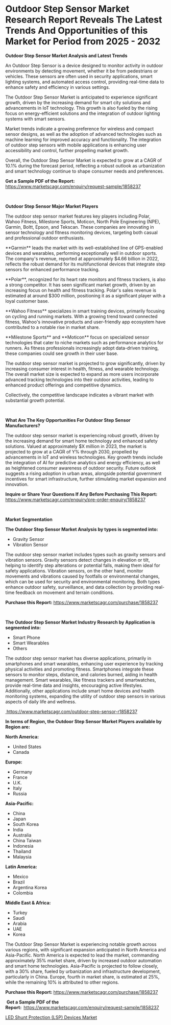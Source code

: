 <p><h1>Outdoor Step Sensor Market Research Report Reveals The Latest Trends And Opportunities of this Market for Period from 2025 - 2032</h1></p><p><strong>Outdoor Step Sensor Market Analysis and Latest Trends</strong></p>
<p><p>An Outdoor Step Sensor is a device designed to monitor activity in outdoor environments by detecting movement, whether it be from pedestrians or vehicles. These sensors are often used in security applications, smart lighting systems, and automated access control, providing real-time data to enhance safety and efficiency in various settings.</p><p>The Outdoor Step Sensor Market is anticipated to experience significant growth, driven by the increasing demand for smart city solutions and advancements in IoT technology. This growth is also fueled by the rising focus on energy-efficient solutions and the integration of outdoor lighting systems with smart sensors. </p><p>Market trends indicate a growing preference for wireless and compact sensor designs, as well as the adoption of advanced technologies such as machine learning for improved accuracy and functionality. The integration of outdoor step sensors with mobile applications is enhancing user accessibility and control, further propelling market growth.</p><p>Overall, the Outdoor Step Sensor Market is expected to grow at a CAGR of 10.1% during the forecast period, reflecting a robust outlook as urbanization and smart technology continue to shape consumer needs and preferences.</p></p>
<p><strong>Get a Sample PDF of the Report:&nbsp;</strong> <a href="https://www.marketscagr.com/enquiry/request-sample/1858237?utm_campaign=2116&utm_medium=2&utm_source=Github&utm_content=ia&utm_term=07042025&utm_id=outdoor-step-sensor">https://www.marketscagr.com/enquiry/request-sample/1858237</a></p>
<p>&nbsp;</p>
<p><strong>Outdoor Step Sensor Major Market Players</strong></p>
<p><p>The outdoor step sensor market features key players including Polar, Wahoo Fitness, Milestone Sports, Moticon, North Pole Engineering (NPE), Garmin, Boltt, Epson, and Tekscan. These companies are innovating in sensor technology and fitness monitoring devices, targeting both casual and professional outdoor enthusiasts.</p><p>**Garmin** leads the market with its well-established line of GPS-enabled devices and wearables, performing exceptionally well in outdoor sports. The company's revenue, reported at approximately $4.66 billion in 2022, reflects the robust demand for its multifunctional devices that integrate step sensors for enhanced performance tracking.</p><p>**Polar**, recognized for its heart rate monitors and fitness trackers, is also a strong competitor. It has seen significant market growth, driven by an increasing focus on health and fitness tracking. Polar's sales revenue is estimated at around $300 million, positioning it as a significant player with a loyal customer base.</p><p>**Wahoo Fitness** specializes in smart training devices, primarily focusing on cycling and running markets. With a growing trend toward connected fitness, Wahoo's innovative products and user-friendly app ecosystem have contributed to a notable rise in market share.</p><p>**Milestone Sports** and **Moticon** focus on specialized sensor technologies that cater to niche markets such as performance analytics for runners. As fitness professionals increasingly adopt data-driven training, these companies could see growth in their user base.</p><p>The outdoor step sensor market is projected to grow significantly, driven by increasing consumer interest in health, fitness, and wearable technology. The overall market size is expected to expand as more users incorporate advanced tracking technologies into their outdoor activities, leading to enhanced product offerings and competitive dynamics. </p><p>Collectively, the competitive landscape indicates a vibrant market with substantial growth potential.</p></p>
<p>&nbsp;</p>
<p><strong>What Are The Key Opportunities For Outdoor Step Sensor Manufacturers?</strong></p>
<p><p>The outdoor step sensor market is experiencing robust growth, driven by the increasing demand for smart home technology and enhanced safety solutions. Valued at approximately $X million in 2023, the market is projected to grow at a CAGR of Y% through 2030, propelled by advancements in IoT and wireless technologies. Key growth trends include the integration of AI for predictive analytics and energy efficiency, as well as heightened consumer awareness of outdoor security. Future outlook suggests a rising adoption in urban areas, alongside potential government incentives for smart infrastructure, further stimulating market expansion and innovation.</p></p>
<p><strong>Inquire or Share Your Questions If Any Before Purchasing This Report:</strong> <a href="https://www.marketscagr.com/enquiry/pre-order-enquiry/1858237?utm_campaign=2116&utm_medium=2&utm_source=Github&utm_content=ia&utm_term=07042025&utm_id=outdoor-step-sensor">https://www.marketscagr.com/enquiry/pre-order-enquiry/1858237</a></p>
<p>&nbsp;</p>
<p><strong>Market Segmentation</strong></p>
<p><strong>The Outdoor Step Sensor Market Analysis by types is segmented into:</strong></p>
<p><ul><li>Gravity Sensor</li><li>Vibration Sensor</li></ul></p>
<p><p>The outdoor step sensor market includes types such as gravity sensors and vibration sensors. Gravity sensors detect changes in elevation or tilt, helping to identify step alterations or potential falls, making them ideal for safety applications. Vibration sensors, on the other hand, monitor movements and vibrations caused by footfalls or environmental changes, which can be used for security and environmental monitoring. Both types enhance outdoor safety, surveillance, and data collection by providing real-time feedback on movement and terrain conditions.</p></p>
<p><strong>Purchase this Report:&nbsp;</strong><a href="https://www.marketscagr.com/purchase/1858237?utm_campaign=2116&utm_medium=2&utm_source=Github&utm_content=ia&utm_term=07042025&utm_id=outdoor-step-sensor">https://www.marketscagr.com/purchase/1858237</a></p>
<p>&nbsp;</p>
<p><strong>The Outdoor Step Sensor Market Industry Research by Application is segmented into:</strong></p>
<p><ul><li>Smart Phone</li><li>Smart Wearables</li><li>Others</li></ul></p>
<p><p>The outdoor step sensor market has diverse applications, primarily in smartphones and smart wearables, enhancing user experience by tracking physical activities and promoting fitness. Smartphones integrate these sensors to monitor steps, distance, and calories burned, aiding in health management. Smart wearables, like fitness trackers and smartwatches, provide real-time data and insights, encouraging active lifestyles. Additionally, other applications include smart home devices and health monitoring systems, expanding the utility of outdoor step sensors in various aspects of daily life and wellness.</p></p>
<p><a href="https://www.marketscagr.com/outdoor-step-sensor-r1858237?utm_campaign=2116&utm_medium=2&utm_source=Github&utm_content=ia&utm_term=07042025&utm_id=outdoor-step-sensor">&nbsp;https://www.marketscagr.com/outdoor-step-sensor-r1858237</a></p>
<p><strong>In terms of Region, the Outdoor Step Sensor Market Players available by Region are:</strong></p>
<p>
    <p> <strong> North America: </strong>
        <ul>
            <li>United States</li>
            <li>Canada</li>
        </ul>
        </p> 
    <p> <strong> Europe: </strong>
        <ul>
            <li>Germany</li>
            <li>France</li>
            <li>U.K.</li>
            <li>Italy</li>
            <li>Russia</li>
        </ul>
        </p> 
    <p> <strong> Asia-Pacific: </strong>
        <ul>
            <li>China</li>
            <li>Japan</li>
            <li>South Korea</li>
            <li>India</li>
            <li>Australia</li>
            <li>China Taiwan</li>
            <li>Indonesia</li>
            <li>Thailand</li>
            <li>Malaysia</li>
        </ul>
        </p> 
    <p> <strong> Latin America: </strong>
        <ul>
            <li>Mexico</li>
            <li>Brazil</li>
            <li>Argentina Korea</li>
            <li>Colombia</li>
        </ul>
        </p> 
    <p> <strong> Middle East & Africa: </strong>
        <ul>
            <li>Turkey</li>
            <li>Saudi</li>
            <li>Arabia</li>
            <li>UAE</li>
            <li>Korea</li>
        </ul>
    </p>
    </p>
<p><p>The Outdoor Step Sensor Market is experiencing notable growth across various regions, with significant expansion anticipated in North America and Asia-Pacific. North America is expected to lead the market, commanding approximately 35% market share, driven by increased outdoor automation and smart home technologies. Asia-Pacific is projected to follow closely, with a 30% share, fueled by urbanization and infrastructure development, particularly in China. Europe, fourth in market share, is estimated at 25%, while the remaining 10% is attributed to other regions.</p></p>
<p><strong>Purchase this Report: </strong><a href="https://www.marketscagr.com/purchase/1858237?utm_campaign=2116&utm_medium=2&utm_source=Github&utm_content=ia&utm_term=07042025&utm_id=outdoor-step-sensor">https://www.marketscagr.com/purchase/1858237</a></p>
<p>&nbsp;<strong>Get a Sample PDF of the Report:&nbsp;&nbsp;</strong><a href="https://www.marketscagr.com/enquiry/request-sample/1858237?utm_campaign=2116&utm_medium=2&utm_source=Github&utm_content=ia&utm_term=07042025&utm_id=outdoor-step-sensor">https://www.marketscagr.com/enquiry/request-sample/1858237</a></p>
<p><strong></strong></p>
<p><p><a href="https://github.com/luckyshygirl/Market-Research-Report-List-7/blob/main/led-shunt-protection-lsp-devices-market.md?utm_campaign=2116&utm_medium=2&utm_source=Github&utm_content=ia&utm_term=07042025&utm_id=outdoor-step-sensor">LED Shunt Protection (LSP) Devices Market</a></p></p>